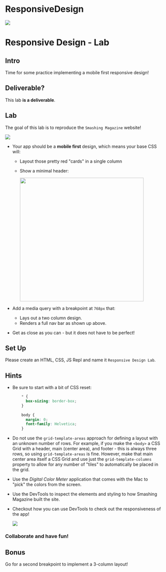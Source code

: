 # ResponsiveDesign

<img src="https://i.imgur.com/RZwMZi2.png">

# Responsive Design - Lab

## Intro

Time for some practice implementing a mobile first responsive design!

## Deliverable?

This lab **is a deliverable**.

## Lab

The goal of this lab is to reproduce the `Smashing Magazine` website!

<img src="https://i.imgur.com/KozEWGq.png">

- Your app should be a **mobile first** design, which means your base CSS will:
	- Layout those pretty red "cards" in a single column
	- Show a minimal header:
	
		<img src="https://i.imgur.com/U3CqzEp.png" height="400">

- Add a media query with a breakpoint at `768px` that:
	- Lays out a two column design.
	- Renders a full nav bar as shown up above.

- Get as close as you can - but it does not have to be perfect!


## Set Up

Please create an HTML, CSS, JS Repl and name it `Responsive Design Lab`.

## Hints

- Be sure to start with a bit of CSS reset:

	```css
		* {
		  box-sizing: border-box;
		}
		
		body {
		  margin: 0;
		  font-family: Helvetica;
		}
	```
	
- Do not use the `grid-template-areas` approach for defining a layout with an unknown number of rows.  For example, if you make the `<body>` a CSS Grid with a header, main (center area), and footer - this is always three rows, so using `grid-template-areas` is fine. However, make that main center area itself a CSS Grid and use just the `grid-template-columns` property to allow for any number of "tiles" to automatically be placed in the grid.

- Use the _Digital Color Meter_ application that comes with the Mac to "pick" the colors from the screen.

- Use the DevTools to inspect the elements and styling to how Smashing Magazine built the site.

- Checkout how you can use DevTools to check out the responsiveness of the app!

	<img src="https://i.imgur.com/pDO6ibJ.png">

### Collaborate and have fun!

## Bonus

Go for a second breakpoint to implement a 3-column layout!
